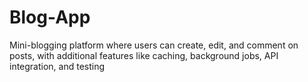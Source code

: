 # Blog-App
Mini-blogging platform where users can create, edit, and comment on posts, with additional features like caching, background jobs, API integration, and testing

